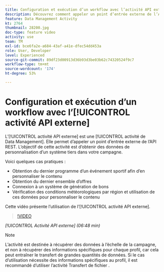 ```yaml
---
title: Configuration et exécution d’un workflow avec l’activité API externe
description: Découvrez comment appeler un point d’entrée externe de l’API REST pour extraire des données de personnalisation d’un système tiers dans votre campagne.
feature: Data Management Activity
kt: 2764
thumbnail: 28200.jpg
doc-type: feature video
activity: use
team: TM
exl-id: bce6fa2e-a684-43af-a41e-dfec54dd453a
role: User, Developer
level: Experienced
source-git-commit: 89df23d00913d36b93d3be03b62c74320524f9c7
workflow-type: tm+mt
source-wordcount: '174'
ht-degree: 53%

---
```


# Configuration et exécution d’un workflow avec l’[!UICONTROL activité API externe]

L’[!UICONTROL activité API externe] est une [!UICONTROL activité de Data Management]. Elle permet d’appeler un point d’entrée externe de l’API REST. L’objectif de cette activité est d’obtenir des données de personnalisation d’un système tiers dans votre campagne.

Voici quelques cas pratiques :

* Obtention du dernier programme d’un événement sportif afin d’en personnaliser le contenu
* Obtention du dernier ensemble d’offres
* Connexion à un système de génération de bons
* Vérification des conditions météorologiques par région et utilisation de ces données pour personnaliser le contenu

Cette vidéo présente l’utilisation de l’[!UICONTROL activité API externe].

>[!VIDEO](https://video.tv.adobe.com/v/28200/?quality=12&learn=on)

*[!UICONTROL Activité API externe] (06:48 min)*

>[!NOTE]
>
>L’activité est destinée à récupérer des données à l’échelle de la campagne, et non à récupérer des informations spécifiques pour chaque profil, car cela peut entraîner le transfert de grandes quantités de données. Si le cas d’utilisation nécessite des informations spécifiques au profil, il est recommandé d’utiliser l’activité Transfert de fichier .
